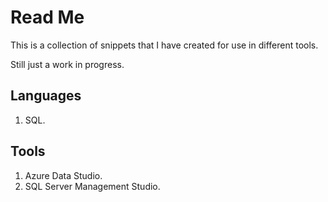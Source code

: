# Read Me

This is a collection of snippets that I have created for use in different tools.

Still just a work in progress.

## Languages

1. SQL.

## Tools

1. Azure Data Studio.
2. SQL Server Management Studio.
